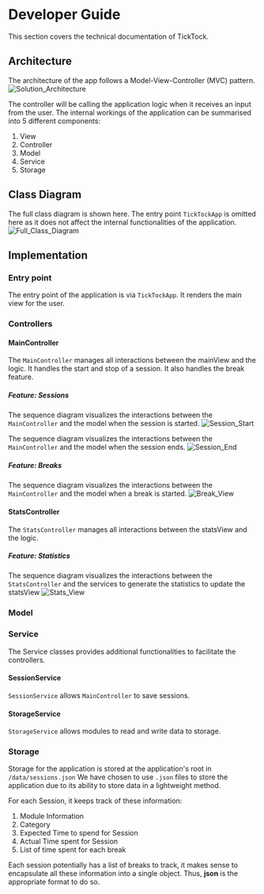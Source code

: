 # Developer Guide
This section covers the technical documentation of TickTock.

## Architecture
The architecture of the app follows a Model-View-Controller (MVC) pattern.
![Solution_Architecture](./developer_guide/SolutionArchitecture.svg)

The controller will be calling the application logic when it receives an input from the user.
The internal workings of the application can be summarised into 5 different components:
1. View
2. Controller
3. Model
4. Service
5. Storage

## Class Diagram
The full class diagram is shown here. The entry point `TickTockApp` is omitted here as it does not affect the
internal functionalities of the application.
![Full_Class_Diagram](./developer_guide/FullClassDiagram.svg)

## Implementation

### Entry point
The entry point of the application is via `TickTockApp`. It renders the main view for the user.

### Controllers
#### MainController
The `MainController` manages all interactions between the mainView and the logic. It handles the start and stop of a 
session. It also handles the break feature.

##### Feature: Sessions
The sequence diagram visualizes the interactions between the `MainController` and the model when the session is started.
![Session_Start](./developer_guide/SessionStartSeq.svg)

The sequence diagram visualizes the interactions between the `MainController` and the model when the 
session ends.
![Session_End](./developer_guide/SessionEndSeq.svg)

##### Feature: Breaks
The sequence diagram visualizes the interactions between the `MainController` and the model when a break is started.
![Break_View](./developer_guide/BreakSeq.svg)

#### StatsController
The `StatsController` manages all interactions between the statsView and the logic.

##### Feature: Statistics
The sequence diagram visualizes the interactions between the `StatsController` and the services to generate the 
statistics to update the statsView
![Stats_View](./developer_guide/StatsSeq.svg)

### Model

### Service
The Service classes provides additional functionalities to facilitate the controllers.

#### SessionService
`SessionService` allows `MainController` to save sessions. 

#### StorageService
`StorageService` allows modules to read and write data to storage.

### Storage
Storage for the application is stored at the application's root in `/data/sessions.json`
We have chosen to use `.json` files to store the application due to its ability to store data in a lightweight method.

For each Session, it keeps track of these information:
1. Module Information
2. Category
3. Expected Time to spend for Session
4. Actual Time spent for Session
5. List of time spent for each break

Each session potentially has a list of breaks to track, it makes sense to encapsulate all these information 
into a single object. Thus, __json__ is the appropriate format to do so.


